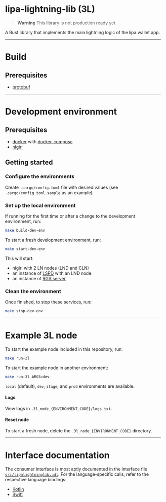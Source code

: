# lipa-lightning-lib (3L)

> **Warning**
> This library is not production ready yet.

A Rust library that implements the main lightning logic of the lipa wallet app.

***

# Build

## Prerequisites
* [protobuf](https://grpc.io/docs/protoc-installation/)

***
# Development environment

## Prerequisites

* [docker](https://docs.docker.com/get-docker/) with [docker-compose](https://docs.docker.com/compose/install/)
* [nigiri](https://nigiri.vulpem.com/)

## Getting started

### Configure the environments

Create `.cargo/config.toml` file with desired values (see `.cargo/config.toml.sample` as an example).

### Set up the local environment

If running for the first time or after a change to the development environment, run:
```sh
make build-dev-env
```

To start a fresh development environment, run:
```sh
make start-dev-env
```
This will start:
* nigiri with 2 LN nodes (LND and CLN)
* an instance of [LSPD](https://github.com/breez/lspd) with an LND node
* an instance of [RGS server](https://github.com/lightningdevkit/rapid-gossip-sync-server)

### Clean the environment

Once finished, to stop these services, run:
```sh
make stop-dev-env
```

***
# Example 3L node

To start the example node included in this repository, run:
```sh
make run-3l
```

To start the example node in another environment:
```sh
make run-3l ARGS=dev
```
`local` (default), `dev`, `stage`, and `prod` environments are available.

#### Logs
View logs in `.3l_node_{ENVIRONMENT_CODE}/logs.txt`.

#### Reset node
To start a fresh node, delete the `.3l_node_{ENVIRONMENT_CODE}` directory.

***
# Interface documentation
The consumer interface is most aptly documented in the interface file
[`src/lipalightninglib.udl`](src/lipalightninglib.udl).
For the language-specific calls, refer to the respective language bindings:
 - [Kotlin](https://github.com/getlipa/lipa-lightning-lib-android)
 - [Swift](https://github.com/getlipa/lipa-lightning-lib-swift)
